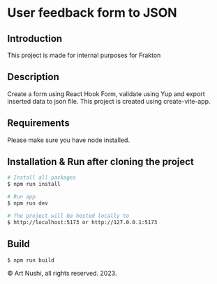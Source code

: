 # User feedback form to JSON

## Introduction

This project is made for internal purposes for Frakton

## Description

Create a form using React Hook Form, validate using Yup and export inserted data to json file.
This project is created using create-vite-app.

## Requirements

Please make sure you have node installed.


## Installation & Run after cloning the project

```sh
# Install all packages
$ npm run install

# Run app 
$ npm run dev

# The project will be hosted locally to  
$ http://localhost:5173 or http://127.0.0.1:5173

```

## Build

```sh
$ npm run build
```

&copy; Art Nushi, all rights reserved. 2023.
